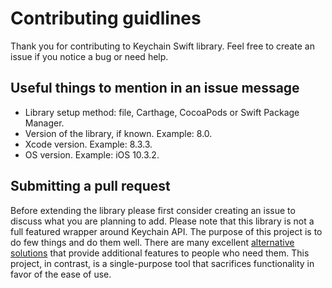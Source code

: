 # Contributing guidlines

Thank you for contributing to Keychain Swift library. Feel free to create an issue if you notice a bug or need help.


## Useful things to mention in an issue message

* Library setup method: file, Carthage, CocoaPods or Swift Package Manager.
* Version of the library, if known. Example: 8.0.
* Xcode version. Example: 8.3.3.
* OS version. Example: iOS 10.3.2.

## Submitting a pull request

Before extending the library please first consider creating an issue to discuss what you are planning to add. Please note that this library is not a full featured wrapper around Keychain API. The purpose of this project is to do few things and do them well. There are many excellent [alternative solutions](https://github.com/evgenyneu/keychain-swift#alternative-solutions) that provide additional features to people who need them. This project, in contrast, is a single-purpose tool that sacrifices functionality in favor of the ease of use.
